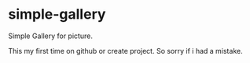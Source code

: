 simple-gallery
==============

Simple Gallery for picture.

This my first time on github or create project. 
So sorry if i had a mistake.

